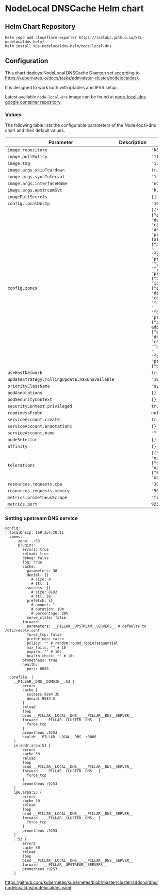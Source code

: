 # NodeLocal DNSCache Helm chart

## Helm Chart Repository

```
helm repo add cloudflare-exporter https://lablabs.github.io/k8s-nodelocaldns-helm/
helm install k8s-nodelocaldns-helm/node-local-dns
```

## Configuration

This chart deploys NodeLocal DNSCache Daemon set according to https://kubernetes.io/docs/tasks/administer-cluster/nodelocaldns/.

It is designed to work both with iptables and IPVS setup.

Latest available `node-local-dns` image can be found at [node-local-dns google container repository](https://console.cloud.google.com/gcr/images/google-containers/GLOBAL/k8s-dns-node-cache)

### Values

The following table lists the configurable parameters of the Node-local-dns chart and their default values.

| Parameter                | Description             | Default        |
| ------------------------ | ----------------------- | -------------- |
| `image.repository` |  | `"k8s.gcr.io/k8s-dns-node-cache"` |
| `image.pullPolicy` |  | `"IfNotPresent"` |
| `image.tag` |  | `"1.15.13"` |
| `image.args.skipTeardown` |  | `true` |
| `image.args.syncInterval` |  | `"1ns"` |
| `image.args.interfaceName` |  | `"nodelocaldns"` |
| `image.args.upstreamSvc` |  | `"kube-dns"` |
| `imagePullSecrets` |  | `[]` |
| `config.localDnsIp` |  | `"169.254.20.11"` |
| `config.zones` |  | `[{"zone": ".:53", "plugins": {"errors": true, "reload": true, "debug": false, "log": true, "cache": {"parameters": 30, "denial": {}, "success": {}, "prefetch": {}, "serve_stale": false}, "forward": {"parameters": "__PILLAR__UPSTREAM__SERVERS__", "force_tcp": false, "prefer_udp": false, "policy": "", "max_fails": "", "expire": "", "health_check": ""}, "prometheus": true, "health": {"port": 8080}}}, {"zone": "ip6.arpa:53", "plugins": {"errors": true, "reload": true, "debug": false, "log": true, "cache": {"parameters": 30}, "forward": {"parameters": "__PILLAR__UPSTREAM__SERVERS__", "force_tcp": false}, "prometheus": true, "health": {"port": 8080}}}, {"zone": "in-addr.arpa:53", "plugins": {"errors": true, "reload": true, "debug": false, "log": true, "cache": {"parameters": 30}, "forward": {"parameters": "__PILLAR__UPSTREAM__SERVERS__", "force_tcp": false}, "prometheus": true, "health": {"port": 8080}}}]` |
| `useHostNetwork` |  | `true` |
| `updateStrategy.rollingUpdate.maxUnavailable` |  | `"10%"` |
| `priorityClassName` |  | `"system-node-critical"` |
| `podAnnotations` |  | `{}` |
| `podSecurityContext` |  | `{}` |
| `securityContext.privileged` |  | `true` |
| `readinessProbe` |  | `null` |
| `serviceAccount.create` |  | `true` |
| `serviceAccount.annotations` |  | `{}` |
| `serviceAccount.name` |  | `""` |
| `nodeSelector` |  | `{}` |
| `affinity` |  | `{}` |
| `tolerations` |  | `[{"key": "CriticalAddonsOnly", "operator": "Exists"}, {"effect": "NoExecute", "operator": "Exists"}, {"effect": "NoSchedule", "operator": "Exists"}]` |
| `resources.requests.cpu` |  | `"30m"` |
| `resources.requests.memory` |  | `"50Mi"` |
| `metrics.prometheusScrape` |  | `"true"` |
| `metrics.port` |  | `9253` |

### Setting upstream DNS service

```
config:
  localDnsIp: 169.254.20.11
  zones:
    - zone: .:53
      plugins:
        errors: true
        reload: true
        debug: false
        log: true
        cache:
          parameters: 30
          denial: {}
            # size: 0
            # ttl: 1
          success: {}
            # size: 8192
            # ttl: 30
          prefetch: {}
            # amount: 1
            # duration: 10m
            # percentage: 20%
          serve_stale: false
        forward:
          parameters: __PILLAR__UPSTREAM__SERVERS__ # defaults to /etc/resolv.conf
          force_tcp: false
          prefer_udp: false
          policy: "" # random|round_robin|sequential
          max_fails: "" # 10
          expire: "" # 10s
          health_check: "" # 10s
        prometheus: true
        health:
          port: 8080
```

```
  Corefile: |
    __PILLAR__DNS__DOMAIN__:53 {
        errors
        cache {
          success 9984 30
          denial 9984 5
        }
        reload
        loop
        bind __PILLAR__LOCAL__DNS__ __PILLAR__DNS__SERVER__
        forward . __PILLAR__CLUSTER__DNS__ {
          force_tcp
        }
        prometheus :9253
        health __PILLAR__LOCAL__DNS__:8080
    }
    in-addr.arpa:53 {
        errors
        cache 30
        reload
        loop
        bind __PILLAR__LOCAL__DNS__ __PILLAR__DNS__SERVER__
        forward . __PILLAR__CLUSTER__DNS__ {
          force_tcp
        }
        prometheus :9253
    }
    ip6.arpa:53 {
        errors
        cache 30
        reload
        loop
        bind __PILLAR__LOCAL__DNS__ __PILLAR__DNS__SERVER__
        forward . __PILLAR__CLUSTER__DNS__ {
          force_tcp
        }
        prometheus :9253
    }
    .:53 {
        errors
        cache 30
        reload
        loop
        bind __PILLAR__LOCAL__DNS__ __PILLAR__DNS__SERVER__
        forward . __PILLAR__UPSTREAM__SERVERS__
        prometheus :9253
    }
```

https://github.com/kubernetes/kubernetes/blob/master/cluster/addons/dns/nodelocaldns/nodelocaldns.yaml